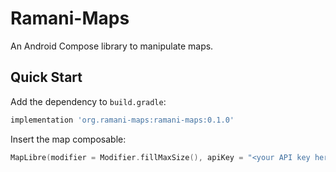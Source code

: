 # Ramani-Maps

An Android Compose library to manipulate maps.

## Quick Start

Add the dependency to `build.gradle`:

```gradle
implementation 'org.ramani-maps:ramani-maps:0.1.0'
```

Insert the map composable:

```kotlin
MapLibre(modifier = Modifier.fillMaxSize(), apiKey = "<your API key here>")
```
